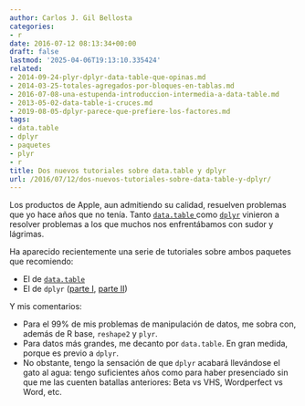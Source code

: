 ```yaml
---
author: Carlos J. Gil Bellosta
categories:
- r
date: 2016-07-12 08:13:34+00:00
draft: false
lastmod: '2025-04-06T19:13:10.335424'
related:
- 2014-09-24-plyr-dplyr-data-table-que-opinas.md
- 2014-03-25-totales-agregados-por-bloques-en-tablas.md
- 2016-07-08-una-estupenda-introduccion-intermedia-a-data-table.md
- 2013-05-02-data-table-i-cruces.md
- 2019-08-05-dplyr-parece-que-prefiere-los-factores.md
tags:
- data.table
- dplyr
- paquetes
- plyr
- r
title: Dos nuevos tutoriales sobre data.table y dplyr
url: /2016/07/12/dos-nuevos-tutoriales-sobre-data-table-y-dplyr/
---
```


Los productos de Apple, aun admitiendo su calidad, resuelven problemas que yo hace años que no tenía. Tanto [`data.table` ](https://cran.r-project.org/web/packages/data.table/index.html)como [`dplyr`](https://cran.r-project.org/web/packages/dplyr/index.html) vinieron a resolver problemas a los que muchos nos enfrentábamos con sudor y lágrimas.

Ha aparecido recientemente una serie de tutoriales sobre ambos paquetes que recomiendo:

* El de [`data.table`](https://rollingyours.wordpress.com/2016/06/14/fast-aggregation-of-large-data-with-the-data-table-package/)
* El de `dplyr` ([parte I](https://rollingyours.wordpress.com/2016/06/29/express-intro-to-dplyr/), [parte II](https://rollingyours.wordpress.com/2016/07/07/express-dplyr-part-ii/))

Y mis comentarios:

* Para el 99% de mis problemas de manipulación de datos, me sobra con, además de R base, `reshape2` y `plyr`.
* Para datos más grandes, me decanto por `data.table`. En gran medida, porque es previo a `dplyr`.
* No obstante, tengo la sensación de que `dplyr` acabará llevándose el gato al agua: tengo suficientes años como para haber presenciado sin que me las cuenten batallas anteriores: Beta vs VHS, Wordperfect vs Word, etc.